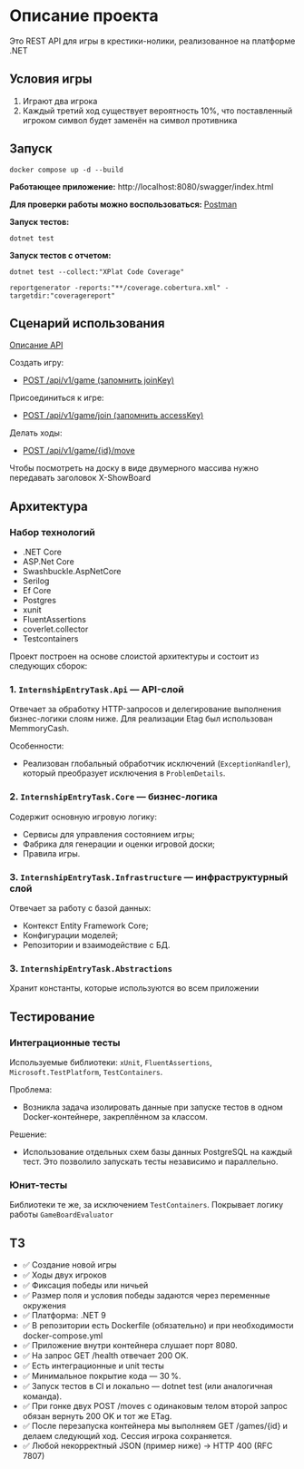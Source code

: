 # Описание проекта

Это REST API для игры в крестики-нолики, реализованное на платформе .NET

## Условия игры

1. Играют два игрока
2. Каждый третий ход существует вероятность 10%, что поставленный игроком символ будет заменён на символ противника

## Запуск
```
docker compose up -d --build
```

**Работающее приложение:** http://localhost:8080/swagger/index.html

**Для проверки работы можно воспользоваться:** [Postman](./InternshipEntryTask.Api.postman_collection.json)

**Запуск тестов:** 
```
dotnet test
```

**Запуск тестов с отчетом:**
```
dotnet test --collect:"XPlat Code Coverage"
```

```
reportgenerator -reports:"**/coverage.cobertura.xml" -targetdir:"coveragereport"
```

## Сценарий использования
[Описание API](docs/api.md)

Создать игру:
- [POST /api/v1/game (запомнить joinKey)](https://github.com/poza-voina/internship-entry-task/blob/main/docs/api.md#post__v1_games)

Присоединиться к игре:
- [POST /api/v1/game/join (запомнить accessKey)](https://github.com/poza-voina/internship-entry-task/blob/main/docs/api.md#post__v1_games_join)  

Делать ходы:
- [POST /api/v1/game/{id}/move](https://github.com/poza-voina/internship-entry-task/blob/main/docs/api.md#post__v1_games_gameid_move)

Чтобы посмотреть на доску в виде двумерного массива нужно передавать заголовок X-ShowBoard

## Архитектура

### Набор технологий

- .NET Core
- ASP.Net Core
- Swashbuckle.AspNetCore
- Serilog
- Ef Core
- Postgres
- xunit
- FluentAssertions
- coverlet.collector
- Testcontainers

Проект построен на основе слоистой архитектуры и состоит из следующих сборок:

### 1. `InternshipEntryTask.Api` — API-слой

Отвечает за обработку HTTP-запросов и делегирование выполнения бизнес-логики слоям ниже. 
Для реализации Etag был использован MemmoryCash.

Особенности:
- Реализован глобальный обработчик исключений (`ExceptionHandler`), который преобразует исключения в `ProblemDetails`.

### 2. `InternshipEntryTask.Core` — бизнес-логика

Содержит основную игровую логику:
- Сервисы для управления состоянием игры;
- Фабрика для генерации и оценки игровой доски;
- Правила игры.

### 3. `InternshipEntryTask.Infrastructure` — инфраструктурный слой

Отвечает за работу с базой данных:
- Контекст Entity Framework Core;
- Конфигурации моделей;
- Репозитории и взаимодействие с БД.

### 3. `InternshipEntryTask.Abstractions`

Хранит константы, которые используются во всем приложении

## Тестирование

### Интеграционные тесты

Используемые библиотеки: `xUnit`, `FluentAssertions`, `Microsoft.TestPlatform`, `TestContainers`.

Проблема:
- Возникла задача изолировать данные при запуске тестов в одном Docker-контейнере, закреплённом за классом.

Решение:
- Использование отдельных схем базы данных PostgreSQL на каждый тест. Это позволило запускать тесты независимо и параллельно.

### Юнит-тесты

Библиотеки те же, за исключением `TestContainers`. Покрывает логику работы  `GameBoardEvaluator`

## ТЗ
- ✅ Создание новой игры
- ✅ Ходы двух игроков
- ✅ Фиксация победы или ничьей
- ✅ Размер поля и условия победы задаются через переменные окружения
- ✅ Платформа: .NET 9
- ✅ В репозитории есть Dockerfile (обязательно) и при необходимости docker-compose.yml
- ✅ Приложение внутри контейнера слушает порт 8080.
- ✅ На запрос GET /health отвечает 200 OK.
- ✅ Есть интеграционные и unit тесты
- ✅ Минимальное покрытие кода — 30 %.
- ✅ Запуск тестов в CI и локально — dotnet test (или аналогичная команда).
- ✅ При гонке двух POST /moves с одинаковым телом второй запрос обязан вернуть 200 OK и тот же ETag.
- ✅ После перезапуска контейнера мы выполняем GET /games/{id} и делаем следующий ход. Сессия игрока сохраняется.
- ✅ Любой некорректный JSON (пример ниже) → HTTP 400 (RFC 7807)
